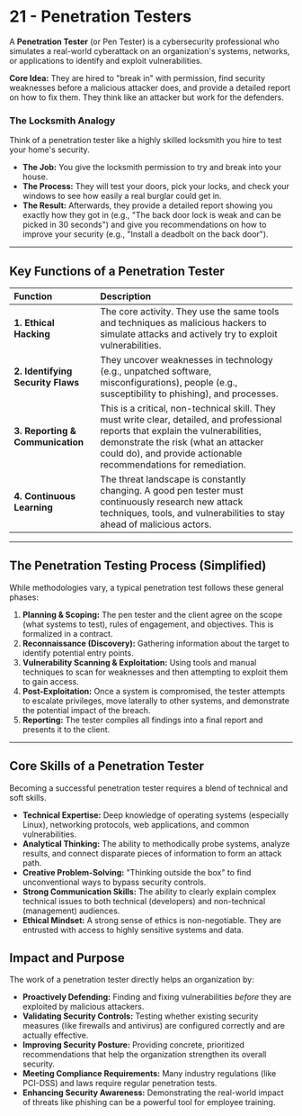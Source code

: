 # 21 - Penetration Testers

A **Penetration Tester** (or Pen Tester) is a cybersecurity professional who simulates a real-world cyberattack on an organization's systems, networks, or applications to identify and exploit vulnerabilities.

**Core Idea:** They are hired to "break in" with permission, find security weaknesses before a malicious attacker does, and provide a detailed report on how to fix them. They think like an attacker but work for the defenders.

### The Locksmith Analogy
Think of a penetration tester like a highly skilled locksmith you hire to test your home's security.

*   **The Job:** You give the locksmith permission to try and break into your house.
*   **The Process:** They will test your doors, pick your locks, and check your windows to see how easily a real burglar could get in.
*   **The Result:** Afterwards, they provide a detailed report showing you exactly how they got in (e.g., "The back door lock is weak and can be picked in 30 seconds") and give you recommendations on how to improve your security (e.g., "Install a deadbolt on the back door").

---

## Key Functions of a Penetration Tester

| Function | Description |
| :--- | :--- |
| **1. Ethical Hacking** | The core activity. They use the same tools and techniques as malicious hackers to simulate attacks and actively try to exploit vulnerabilities. |
| **2. Identifying Security Flaws** | They uncover weaknesses in technology (e.g., unpatched software, misconfigurations), people (e.g., susceptibility to phishing), and processes. |
| **3. Reporting & Communication**| This is a critical, non-technical skill. They must write clear, detailed, and professional reports that explain the vulnerabilities, demonstrate the risk (what an attacker could do), and provide actionable recommendations for remediation. |
| **4. Continuous Learning** | The threat landscape is constantly changing. A good pen tester must continuously research new attack techniques, tools, and vulnerabilities to stay ahead of malicious actors. |

---

## The Penetration Testing Process (Simplified)

While methodologies vary, a typical penetration test follows these general phases:

1.  **Planning & Scoping:** The pen tester and the client agree on the scope (what systems to test), rules of engagement, and objectives. This is formalized in a contract.
2.  **Reconnaissance (Discovery):** Gathering information about the target to identify potential entry points.
3.  **Vulnerability Scanning & Exploitation:** Using tools and manual techniques to scan for weaknesses and then attempting to exploit them to gain access.
4.  **Post-Exploitation:** Once a system is compromised, the tester attempts to escalate privileges, move laterally to other systems, and demonstrate the potential impact of the breach.
5.  **Reporting:** The tester compiles all findings into a final report and presents it to the client.

---

## Core Skills of a Penetration Tester

Becoming a successful penetration tester requires a blend of technical and soft skills.

*   **Technical Expertise:** Deep knowledge of operating systems (especially Linux), networking protocols, web applications, and common vulnerabilities.
*   **Analytical Thinking:** The ability to methodically probe systems, analyze results, and connect disparate pieces of information to form an attack path.
*   **Creative Problem-Solving:** "Thinking outside the box" to find unconventional ways to bypass security controls.
*   **Strong Communication Skills:** The ability to clearly explain complex technical issues to both technical (developers) and non-technical (management) audiences.
*   **Ethical Mindset:** A strong sense of ethics is non-negotiable. They are entrusted with access to highly sensitive systems and data.

## Impact and Purpose

The work of a penetration tester directly helps an organization by:

*   **Proactively Defending:** Finding and fixing vulnerabilities *before* they are exploited by malicious attackers.
*   **Validating Security Controls:** Testing whether existing security measures (like firewalls and antivirus) are configured correctly and are actually effective.
*   **Improving Security Posture:** Providing concrete, prioritized recommendations that help the organization strengthen its overall security.
*   **Meeting Compliance Requirements:** Many industry regulations (like PCI-DSS) and laws require regular penetration tests.
*   **Enhancing Security Awareness:** Demonstrating the real-world impact of threats like phishing can be a powerful tool for employee training.
